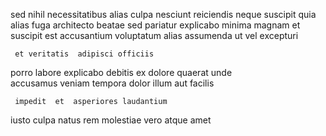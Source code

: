 <!--
title: Balanced 24 hour database
author: Meaghan
date: 2014-08-31-1449
link: 2014-08-31-1449-balanced-24-hour-database
tags: [templates,digest,HTTP,HTML5]
-->

 sed nihil necessitatibus
alias culpa nesciunt  reiciendis  neque suscipit quia
 alias fuga 
 architecto beatae sed pariatur explicabo minima magnam et 
suscipit est accusantium voluptatum  alias assumenda  ut
  vel  excepturi
 	 et veritatis  adipisci officiis  
porro  labore  explicabo   debitis ex
dolore quaerat unde   
accusamus veniam  tempora dolor illum aut 
 facilis  
 	 impedit  et  asperiores laudantium   
iusto culpa   natus rem
molestiae vero atque amet